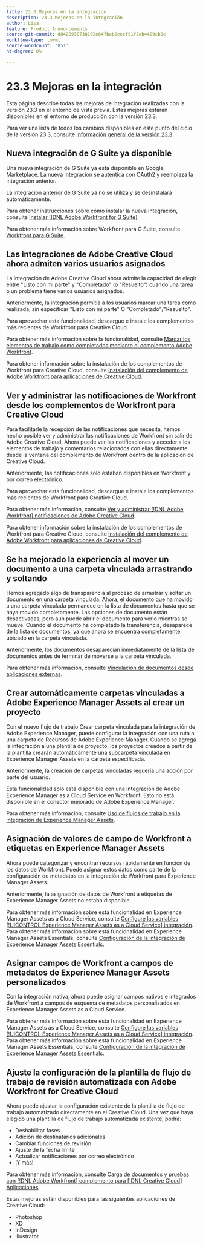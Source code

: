 ```yaml
---
title: 23.3 Mejoras en la integración
description: 23.3 Mejoras en la integración
author: Lisa
feature: Product Announcements
source-git-commit: d8420930738102e64fbab2eecf91f2eb4429cb0e
workflow-type: tm+mt
source-wordcount: '851'
ht-degree: 0%

---
```


# 23.3 Mejoras en la integración

Esta página describe todas las mejoras de integración realizadas con la versión 23.3 en el entorno de vista previa. Estas mejoras estarán disponibles en el entorno de producción con la versión 23.3.

Para ver una lista de todos los cambios disponibles en este punto del ciclo de la versión 23.3, consulte [Información general de la versión 23.3](/help/quicksilver/product-announcements/product-releases/23.3-release-activity/23-3-release-overview.md).

## Nueva integración de G Suite ya disponible

Una nueva integración de G Suite ya está disponible en Google Marketplace. La nueva integración se autentica con OAuth2 y reemplaza la integración anterior.

La integración anterior de G Suite ya no se utiliza y se desinstalará automáticamente.

Para obtener instrucciones sobre cómo instalar la nueva integración, consulte [Instalar [!DNL Adobe Workfront for G Suite]](/help/quicksilver/workfront-integrations-and-apps/workfront-for-g-suite/install-workfront-for-gsuite.md).

Para obtener más información sobre Workfront para G Suite, consulte [Workfront para G Suite](/help/quicksilver/workfront-integrations-and-apps/workfront-for-g-suite/workfront-for-gsuite.md).

## Las integraciones de Adobe Creative Cloud ahora admiten varios usuarios asignados

La integración de Adobe Creative Cloud ahora admite la capacidad de elegir entre &quot;Listo con mi parte&quot; y &quot;Completado&quot; (o &quot;Resuelto&quot;) cuando una tarea o un problema tiene varios usuarios asignados.

Anteriormente, la integración permitía a los usuarios marcar una tarea como realizada, sin especificar &quot;Listo con mi parte&quot; O &quot;Completado&quot;/&quot;Resuelto&quot;.

Para aprovechar esta funcionalidad, descargue e instale los complementos más recientes de Workfront para Creative Cloud.

Para obtener más información sobre la funcionalidad, consulte [Marcar los elementos de trabajo como completados mediante el complemento Adobe Workfront](/help/quicksilver/workfront-integrations-and-apps/adobe-workfront-for-creative-cloud/wf-cc-complete.md).

Para obtener información sobre la instalación de los complementos de Workfront para Creative Cloud, consulte [Instalación del complemento de Adobe Workfront para aplicaciones de Creative Cloud](/help/quicksilver/workfront-integrations-and-apps/adobe-workfront-for-creative-cloud/wf-cc-install-toc.md).

## Ver y administrar las notificaciones de Workfront desde los complementos de Workfront para Creative Cloud

Para facilitarle la recepción de las notificaciones que necesita, hemos hecho posible ver y administrar las notificaciones de Workfront sin salir de Adobe Creative Cloud. Ahora puede ver las notificaciones y acceder a los elementos de trabajo y comentarios relacionados con ellas directamente desde la ventana del complemento de Workfront dentro de la aplicación de Creative Cloud.

Anteriormente, las notificaciones solo estaban disponibles en Workfront y por correo electrónico.

Para aprovechar esta funcionalidad, descargue e instale los complementos más recientes de Workfront para Creative Cloud.

Para obtener más información, consulte [Ver y administrar [!DNL Adobe Workfront] notificaciones de Adobe Creative Cloud](/help/quicksilver/workfront-integrations-and-apps/adobe-workfront-for-creative-cloud/wf-cc-notifications.md).

Para obtener información sobre la instalación de los complementos de Workfront para Creative Cloud, consulte [Instalación del complemento de Adobe Workfront para aplicaciones de Creative Cloud](/help/quicksilver/workfront-integrations-and-apps/adobe-workfront-for-creative-cloud/wf-cc-install-toc.md).

## Se ha mejorado la experiencia al mover un documento a una carpeta vinculada arrastrando y soltando

Hemos agregado algo de transparencia al proceso de arrastrar y soltar un documento en una carpeta vinculada. Ahora, el documento que ha movido a una carpeta vinculada permanece en la lista de documentos hasta que se haya movido completamente. Las opciones de documento están desactivadas, pero aún puede abrir el documento para verlo mientras se mueve. Cuando el documento ha completado la transferencia, desaparece de la lista de documentos, ya que ahora se encuentra completamente ubicado en la carpeta vinculada.

Anteriormente, los documentos desaparecían inmediatamente de la lista de documentos antes de terminar de moverse a la carpeta vinculada.

Para obtener más información, consulte [Vinculación de documentos desde aplicaciones externas](/help/quicksilver/documents/adding-documents-to-workfront/link-documents-from-external-apps.md).

## Crear automáticamente carpetas vinculadas a Adobe Experience Manager Assets al crear un proyecto

Con el nuevo flujo de trabajo Crear carpeta vinculada para la integración de Adobe Experience Manager, puede configurar la integración con una ruta a una carpeta de Recursos de Adobe Experience Manager. Cuando se agrega la integración a una plantilla de proyecto, los proyectos creados a partir de la plantilla crearán automáticamente una subcarpeta vinculada en Experience Manager Assets en la carpeta especificada.

Anteriormente, la creación de carpetas vinculadas requería una acción por parte del usuario.

Esta funcionalidad solo está disponible con una integración de Adobe Experience Manager as a Cloud Service en Workfront. Esto no está disponible en el conector mejorado de Adobe Experience Manager.

Para obtener más información, consulte [Uso de flujos de trabajo en la integración de Experience Manager Assets](/help/quicksilver/documents/adobe-workfront-for-experience-manager-assets-essentials/use-aem-workflows.md).

## Asignación de valores de campo de Workfront a etiquetas en Experience Manager Assets

Ahora puede categorizar y encontrar recursos rápidamente en función de los datos de Workfront. Puede asignar estos datos como parte de la configuración de metadatos en la integración de Workfront para Experience Manager Assets.

Anteriormente, la asignación de datos de Workfront a etiquetas de Experience Manager Assets no estaba disponible.

Para obtener más información sobre esta funcionalidad en Experience Manager Assets as a Cloud Service, consulte [Configure las variables [!UICONTROL Experience Manager Assets as a Cloud Service] integración](/help/quicksilver/administration-and-setup/configure-integrations/configure-aacs-integration.md).
Para obtener más información sobre esta funcionalidad en Experience Manager Assets Essentials, consulte [Configuración de la integración de Experience Manager Assets Essentials](/help/quicksilver/documents/adobe-workfront-for-experience-manager-assets-essentials/setup-asset-essentials.md).

## Asignar campos de Workfront a campos de metadatos de Experience Manager Assets personalizados

Con la integración nativa, ahora puede asignar campos nativos e integrados de Workfront a campos de esquema de metadatos personalizados en Experience Manager Assets as a Cloud Service.

Para obtener más información sobre esta funcionalidad en Experience Manager Assets as a Cloud Service, consulte [Configure las variables [!UICONTROL Experience Manager Assets as a Cloud Service] integración](/help/quicksilver/administration-and-setup/configure-integrations/configure-aacs-integration.md).
Para obtener más información sobre esta funcionalidad en Experience Manager Assets Essentials, consulte [Configuración de la integración de Experience Manager Assets Essentials](/help/quicksilver/documents/adobe-workfront-for-experience-manager-assets-essentials/setup-asset-essentials.md).

## Ajuste la configuración de la plantilla de flujo de trabajo de revisión automatizada con Adobe Workfront for Creative Cloud

Ahora puede ajustar la configuración existente de la plantilla de flujo de trabajo automatizado directamente en el Creative Cloud. Una vez que haya elegido una plantilla de flujo de trabajo automatizada existente, podrá:

* Deshabilitar fases
* Adición de destinatarios adicionales
* Cambiar funciones de revisión
* Ajuste de la fecha límite
* Actualizar notificaciones por correo electrónico
* ¡Y más!

Para obtener más información, consulte [Carga de documentos y pruebas con [!DNL Adobe Workfront] complemento para [!DNL Creative Cloud] Aplicaciones](/help/quicksilver/workfront-integrations-and-apps/adobe-workfront-for-creative-cloud/wf-cc-docs-proofs-toc.md).

Estas mejoras están disponibles para las siguientes aplicaciones de Creative Cloud:

* Photoshop
* XD
* InDesign
* Illustrator
